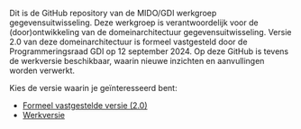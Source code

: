 Dit is de GitHub repository van de MIDO/GDI werkgroep gegevensuitwisseling. Deze werkgroep is verantwoordelijk voor de (door)ontwikkeling van de domeinarchitectuur gegevensuitwisseling. Versie 2.0 van deze domeinarchitectuur is formeel vastgesteld door de Programmeringsraad GDI op 12 september 2024. Op deze GitHub is tevens de werkversie beschikbaar, waarin nieuwe inzichten en aanvullingen worden verwerkt.

Kies de versie waarin je geïnteresseerd bent:
* <a href="2.0/README.md">Formeel vastgestelde versie (2.0)</a>
* <a href="werkversie.md">Werkversie</a> 